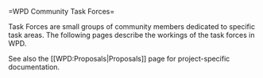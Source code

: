 =WPD Community Task Forces=

Task Forces are small groups of community members dedicated to specific task areas. The following pages describe the workings of the task forces in WPD.

<subpages />

See also the [[WPD:Proposals|Proposals]] page for project-specific documentation.